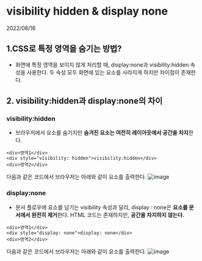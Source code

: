 # visibility hidden & display none

2022/08/16

## 1.CSS로 특정 영역을 숨기는 방법?

- 화면에 특정 영역을 보이지 않게 처리할 때, display:none과 visibility:hidden 속성을 사용한다. 두 속성 모두 화면에 있는 요소를 사라지게 하지만 차이점이 존재한다.

## 2. visibility:hidden과 display:none의 차이

### visibility:hidden

- 브라우저에서 요소를 숨기지만 **숨겨진 요소는 여전히 레이아웃에서 공간을 차지**한다.

```
<div>영역1</div>
<div style="visibility: hidden">visibility:hidden</div>
<div>영역2</div>
```

다음과 같은 코드에서 브라우저는 아래와 같이 요소를 출력한다.
![image](https://user-images.githubusercontent.com/76507701/185669811-3029eafd-44ad-44ac-b7ba-600d5558a489.png)

### display:none

- 문서 플로우에 요소를 남기는 visibility 속성과 달리, display : none은 **요소를 문서에서 완전히 제거**한다. HTML 코드는 존재하지만, **공간을 차지하지 않는다.**

```
<div>영역1</div>
<div style="display: none">display: none</div>
<div>영역2</div>
```

다음과 같은 코드에서 브라우저는 아래와 같이 요소를 출력한다.
![image](https://user-images.githubusercontent.com/76507701/185670057-03f010d5-e5db-4b4e-af7e-cf4474b261d3.png)
